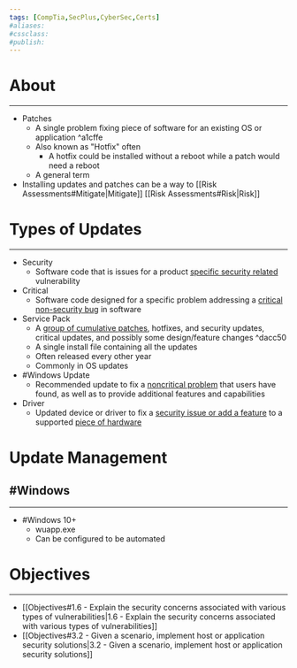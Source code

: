 ```yaml
---
tags: [CompTia,SecPlus,CyberSec,Certs]
#aliases:
#cssclass:
#publish:
---
```


# About
---
- Patches
	- A single problem fixing piece of software for an existing OS or application ^a1cffe
	- Also known as "Hotfix" often
		- A hotfix could be installed without a reboot while a patch would need a reboot
	- A general term
- Installing updates and patches can be a way to [[Risk Assessments#Mitigate|Mitigate]] [[Risk Assessments#Risk|Risk]]

# Types of Updates
---
- Security
	- Software code that is issues for a product <u>specific security related</u> vulnerability
- Critical
	- Software code designed for a specific problem addressing a <u>critical non-security bug</u> in software
- Service Pack
	- A <u>group of cumulative patches</u>, hotfixes, and security updates, critical updates, and possibly some design/feature changes ^dacc50
	- A single install file containing all the updates
	- Often released every other year
	- Commonly in OS updates
- #Windows Update
	- Recommended update to fix a <u>noncritical problem</u> that users have found, as well as to provide additional features and capabilities
- Driver
	- Updated device or driver to fix a <u>security issue or add a feature</u> to a supported <u>piece of hardware</u>

# Update Management

## #Windows
---
- #Windows 10+
	- wuapp.exe
	- Can be configured to be automated

# Objectives
---
- [[Objectives#1.6 - Explain the security concerns associated with various types of vulnerabilities|1.6 - Explain the security concerns associated with various types of vulnerabilities]]
- [[Objectives#3.2 - Given a scenario, implement host or application security solutions|3.2 - Given a scenario, implement host or application security solutions]]